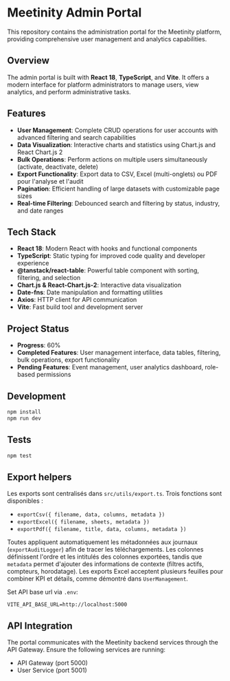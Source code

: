 # Meetinity Admin Portal

This repository contains the administration portal for the Meetinity platform, providing comprehensive user management and analytics capabilities.

## Overview

The admin portal is built with **React 18**, **TypeScript**, and **Vite**. It offers a modern interface for platform administrators to manage users, view analytics, and perform administrative tasks.

## Features

- **User Management**: Complete CRUD operations for user accounts with advanced filtering and search capabilities
- **Data Visualization**: Interactive charts and statistics using Chart.js and React Chart.js 2
- **Bulk Operations**: Perform actions on multiple users simultaneously (activate, deactivate, delete)
- **Export Functionality**: Export data to CSV, Excel (multi-onglets) ou PDF pour l'analyse et l'audit
- **Pagination**: Efficient handling of large datasets with customizable page sizes
- **Real-time Filtering**: Debounced search and filtering by status, industry, and date ranges

## Tech Stack

- **React 18**: Modern React with hooks and functional components
- **TypeScript**: Static typing for improved code quality and developer experience
- **@tanstack/react-table**: Powerful table component with sorting, filtering, and selection
- **Chart.js & React-Chart.js-2**: Interactive data visualization
- **Date-fns**: Date manipulation and formatting utilities
- **Axios**: HTTP client for API communication
- **Vite**: Fast build tool and development server

## Project Status

- **Progress**: 60%
- **Completed Features**: User management interface, data tables, filtering, bulk operations, export functionality
- **Pending Features**: Event management, user analytics dashboard, role-based permissions

## Development

```bash
npm install
npm run dev
```

## Tests

```bash
npm test
```

## Export helpers

Les exports sont centralisés dans `src/utils/export.ts`. Trois fonctions sont disponibles :

- `exportCsv({ filename, data, columns, metadata })`
- `exportExcel({ filename, sheets, metadata })`
- `exportPdf({ filename, title, data, columns, metadata })`

Toutes appliquent automatiquement les métadonnées aux journaux (`exportAuditLogger`) afin de tracer les téléchargements. Les colonnes définissent l'ordre et les intitulés des colonnes exportées, tandis que `metadata` permet d'ajouter des informations de contexte (filtres actifs, compteurs, horodatage). Les exports Excel acceptent plusieurs feuilles pour combiner KPI et détails, comme démontré dans `UserManagement`.

Set API base url via `.env`:

```
VITE_API_BASE_URL=http://localhost:5000
```

## API Integration

The portal communicates with the Meetinity backend services through the API Gateway. Ensure the following services are running:

- API Gateway (port 5000)
- User Service (port 5001)
